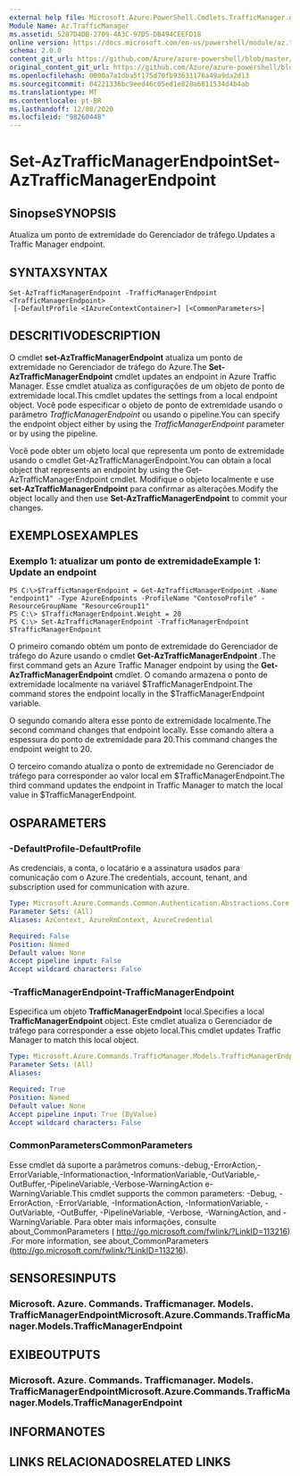 ```yaml
---
external help file: Microsoft.Azure.PowerShell.Cmdlets.TrafficManager.dll-Help.xml
Module Name: Az.TrafficManager
ms.assetid: 5287D4DB-2709-4A3C-97D5-DB494CEEFD18
online version: https://docs.microsoft.com/en-us/powershell/module/az.trafficmanager/set-aztrafficmanagerendpoint
schema: 2.0.0
content_git_url: https://github.com/Azure/azure-powershell/blob/master/src/TrafficManager/TrafficManager/help/Set-AzTrafficManagerEndpoint.md
original_content_git_url: https://github.com/Azure/azure-powershell/blob/master/src/TrafficManager/TrafficManager/help/Set-AzTrafficManagerEndpoint.md
ms.openlocfilehash: 0000a7a1dba5f175d70fb93631176a49a9da2d13
ms.sourcegitcommit: 04221336bc9eed46c05ed1e828a6811534d4b4ab
ms.translationtype: MT
ms.contentlocale: pt-BR
ms.lasthandoff: 12/08/2020
ms.locfileid: "98260448"
---
```

# <span data-ttu-id="fa15c-101">Set-AzTrafficManagerEndpoint</span><span class="sxs-lookup"><span data-stu-id="fa15c-101">Set-AzTrafficManagerEndpoint</span></span>

## <span data-ttu-id="fa15c-102">Sinopse</span><span class="sxs-lookup"><span data-stu-id="fa15c-102">SYNOPSIS</span></span>
<span data-ttu-id="fa15c-103">Atualiza um ponto de extremidade do Gerenciador de tráfego.</span><span class="sxs-lookup"><span data-stu-id="fa15c-103">Updates a Traffic Manager endpoint.</span></span>

## <span data-ttu-id="fa15c-104">SYNTAX</span><span class="sxs-lookup"><span data-stu-id="fa15c-104">SYNTAX</span></span>

```
Set-AzTrafficManagerEndpoint -TrafficManagerEndpoint <TrafficManagerEndpoint>
 [-DefaultProfile <IAzureContextContainer>] [<CommonParameters>]
```

## <span data-ttu-id="fa15c-105">DESCRITIVO</span><span class="sxs-lookup"><span data-stu-id="fa15c-105">DESCRIPTION</span></span>
<span data-ttu-id="fa15c-106">O cmdlet **set-AzTrafficManagerEndpoint** atualiza um ponto de extremidade no Gerenciador de tráfego do Azure.</span><span class="sxs-lookup"><span data-stu-id="fa15c-106">The **Set-AzTrafficManagerEndpoint** cmdlet updates an endpoint in Azure Traffic Manager.</span></span>
<span data-ttu-id="fa15c-107">Esse cmdlet atualiza as configurações de um objeto de ponto de extremidade local.</span><span class="sxs-lookup"><span data-stu-id="fa15c-107">This cmdlet updates the settings from a local endpoint object.</span></span>
<span data-ttu-id="fa15c-108">Você pode especificar o objeto de ponto de extremidade usando o parâmetro *TrafficManagerEndpoint* ou usando o pipeline.</span><span class="sxs-lookup"><span data-stu-id="fa15c-108">You can specify the endpoint object either by using the *TrafficManagerEndpoint* parameter or by using the pipeline.</span></span>

<span data-ttu-id="fa15c-109">Você pode obter um objeto local que representa um ponto de extremidade usando o cmdlet Get-AzTrafficManagerEndpoint.</span><span class="sxs-lookup"><span data-stu-id="fa15c-109">You can obtain a local object that represents an endpoint by using the Get-AzTrafficManagerEndpoint cmdlet.</span></span>
<span data-ttu-id="fa15c-110">Modifique o objeto localmente e use **set-AzTrafficManagerEndpoint** para confirmar as alterações.</span><span class="sxs-lookup"><span data-stu-id="fa15c-110">Modify the object locally and then use **Set-AzTrafficManagerEndpoint** to commit your changes.</span></span>

## <span data-ttu-id="fa15c-111">EXEMPLOS</span><span class="sxs-lookup"><span data-stu-id="fa15c-111">EXAMPLES</span></span>

### <span data-ttu-id="fa15c-112">Exemplo 1: atualizar um ponto de extremidade</span><span class="sxs-lookup"><span data-stu-id="fa15c-112">Example 1: Update an endpoint</span></span>
```
PS C:\>$TrafficManagerEndpoint = Get-AzTrafficManagerEndpoint -Name "endpoint1" -Type AzureEndpoints -ProfileName "ContosoProfile" -ResourceGroupName "ResourceGroup11"
PS C:\> $TrafficManagerEndpoint.Weight = 20
PS C:\> Set-AzTrafficManagerEndpoint -TrafficManagerEndpoint $TrafficManagerEndpoint
```

<span data-ttu-id="fa15c-113">O primeiro comando obtém um ponto de extremidade do Gerenciador de tráfego do Azure usando o cmdlet **Get-AzTrafficManagerEndpoint** .</span><span class="sxs-lookup"><span data-stu-id="fa15c-113">The first command gets an Azure Traffic Manager endpoint by using the **Get-AzTrafficManagerEndpoint** cmdlet.</span></span>
<span data-ttu-id="fa15c-114">O comando armazena o ponto de extremidade localmente na variável $TrafficManagerEndpoint.</span><span class="sxs-lookup"><span data-stu-id="fa15c-114">The command stores the endpoint locally in the $TrafficManagerEndpoint variable.</span></span>

<span data-ttu-id="fa15c-115">O segundo comando altera esse ponto de extremidade localmente.</span><span class="sxs-lookup"><span data-stu-id="fa15c-115">The second command changes that endpoint locally.</span></span>
<span data-ttu-id="fa15c-116">Esse comando altera a espessura do ponto de extremidade para 20.</span><span class="sxs-lookup"><span data-stu-id="fa15c-116">This command changes the endpoint weight to 20.</span></span>

<span data-ttu-id="fa15c-117">O terceiro comando atualiza o ponto de extremidade no Gerenciador de tráfego para corresponder ao valor local em $TrafficManagerEndpoint.</span><span class="sxs-lookup"><span data-stu-id="fa15c-117">The third command updates the endpoint in Traffic Manager to match the local value in $TrafficManagerEndpoint.</span></span>

## <span data-ttu-id="fa15c-118">OS</span><span class="sxs-lookup"><span data-stu-id="fa15c-118">PARAMETERS</span></span>

### <span data-ttu-id="fa15c-119">-DefaultProfile</span><span class="sxs-lookup"><span data-stu-id="fa15c-119">-DefaultProfile</span></span>
<span data-ttu-id="fa15c-120">As credenciais, a conta, o locatário e a assinatura usados para comunicação com o Azure.</span><span class="sxs-lookup"><span data-stu-id="fa15c-120">The credentials, account, tenant, and subscription used for communication with azure.</span></span>

```yaml
Type: Microsoft.Azure.Commands.Common.Authentication.Abstractions.Core.IAzureContextContainer
Parameter Sets: (All)
Aliases: AzContext, AzureRmContext, AzureCredential

Required: False
Position: Named
Default value: None
Accept pipeline input: False
Accept wildcard characters: False
```

### <span data-ttu-id="fa15c-121">-TrafficManagerEndpoint</span><span class="sxs-lookup"><span data-stu-id="fa15c-121">-TrafficManagerEndpoint</span></span>
<span data-ttu-id="fa15c-122">Especifica um objeto **TrafficManagerEndpoint** local.</span><span class="sxs-lookup"><span data-stu-id="fa15c-122">Specifies a local **TrafficManagerEndpoint** object.</span></span>
<span data-ttu-id="fa15c-123">Este cmdlet atualiza o Gerenciador de tráfego para corresponder a esse objeto local.</span><span class="sxs-lookup"><span data-stu-id="fa15c-123">This cmdlet updates Traffic Manager to match this local object.</span></span>

```yaml
Type: Microsoft.Azure.Commands.TrafficManager.Models.TrafficManagerEndpoint
Parameter Sets: (All)
Aliases:

Required: True
Position: Named
Default value: None
Accept pipeline input: True (ByValue)
Accept wildcard characters: False
```

### <span data-ttu-id="fa15c-124">CommonParameters</span><span class="sxs-lookup"><span data-stu-id="fa15c-124">CommonParameters</span></span>
<span data-ttu-id="fa15c-125">Esse cmdlet dá suporte a parâmetros comuns:-debug,-ErrorAction,-ErrorVariable,-Informationaction,-InformationVariable,-OutVariable,-OutBuffer,-PipelineVariable,-Verbose-WarningAction e-WarningVariable.</span><span class="sxs-lookup"><span data-stu-id="fa15c-125">This cmdlet supports the common parameters: -Debug, -ErrorAction, -ErrorVariable, -InformationAction, -InformationVariable, -OutVariable, -OutBuffer, -PipelineVariable, -Verbose, -WarningAction, and -WarningVariable.</span></span> <span data-ttu-id="fa15c-126">Para obter mais informações, consulte about_CommonParameters ( http://go.microsoft.com/fwlink/?LinkID=113216) .</span><span class="sxs-lookup"><span data-stu-id="fa15c-126">For more information, see about_CommonParameters (http://go.microsoft.com/fwlink/?LinkID=113216).</span></span>

## <span data-ttu-id="fa15c-127">SENSORES</span><span class="sxs-lookup"><span data-stu-id="fa15c-127">INPUTS</span></span>

### <span data-ttu-id="fa15c-128">Microsoft. Azure. Commands. Trafficmanager. Models. TrafficManagerEndpoint</span><span class="sxs-lookup"><span data-stu-id="fa15c-128">Microsoft.Azure.Commands.TrafficManager.Models.TrafficManagerEndpoint</span></span>

## <span data-ttu-id="fa15c-129">EXIBE</span><span class="sxs-lookup"><span data-stu-id="fa15c-129">OUTPUTS</span></span>

### <span data-ttu-id="fa15c-130">Microsoft. Azure. Commands. Trafficmanager. Models. TrafficManagerEndpoint</span><span class="sxs-lookup"><span data-stu-id="fa15c-130">Microsoft.Azure.Commands.TrafficManager.Models.TrafficManagerEndpoint</span></span>

## <span data-ttu-id="fa15c-131">INFORMA</span><span class="sxs-lookup"><span data-stu-id="fa15c-131">NOTES</span></span>

## <span data-ttu-id="fa15c-132">LINKS RELACIONADOS</span><span class="sxs-lookup"><span data-stu-id="fa15c-132">RELATED LINKS</span></span>

